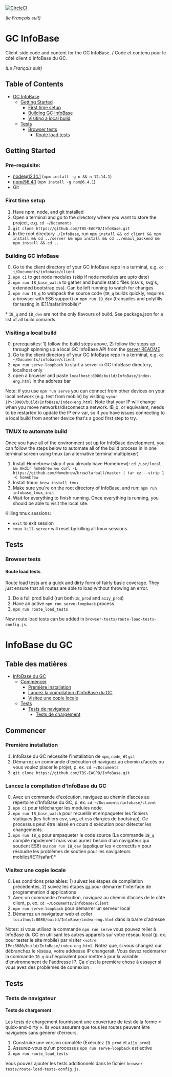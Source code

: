 [![CircleCI](https://circleci.com/gh/TBS-EACPD/infobase.svg?style=shield)](https://circleci.com/gh/TBS-EACPD/infobase)

*(le Français suit)*

GC InfoBase
========

Client-side code and content for the GC InfoBase. / Code et contenu pour le côté client d'InfoBase du GC.

*(Le Français suit)*

## Table of Contents
- [GC InfoBase](#gc-infobase)
  - [Getting Started](#getting-started)
    - [First time setup](#first-time-setup)
    - [Building GC InfoBase](#building-the-infobase)
    - [Visiting a local build](#visiting-a-local-build)
  - [Tests](#tests)
    - [Browser tests](#browser-tests)
      - [Route load tests](#route-load-tests)

## Getting Started

### Pre-requisite:
- node@12.14.1 (`npm install -g n && n 12.14.1`)
- npm@6.4.1 (`npm install -g npm@6.4.1`)
- Git

### First time setup
1. Have npm, node, and git installed
2. Open a terminal and go to the directory where you want to store the project, e.g. `cd ~/Documents` 
3. `git clone https://github.com/TBS-EACPD/InfoBase.git`
4. In the root directory `./InfoBase`, run `npm install && cd client && npm install && cd ../server && npm install && cd ../email_backend && npm install && cd ..`

### Building GC InfoBase
0. Go to the client directory of your GC InfoBase repo in a terminal, e.g. `cd ~/Documents/infobase/client`
1. `npm ci` to get node modules (skip if node modules are upto date)
2. `npm run IB_base_watch` to gather and bundle static files (csv's, svg's, extended bootstrap css). Can be left running to watch for changes
3. `npm run IB_q` to webpack the source code (`IB_q` builds quickly, requires a browser with ES6 support) or `npm run IB_dev` (transpiles and polyfills for testing in IE11/safari/mobile)\*

\* `IB_q` and `IB_dev` are not the only flavours of build. See package.json for a list of all build comands

### Visiting a local build
0. prerequisites: 1) follow the build steps above, 2) follow the steps up through spinning up a local GC InfoBase API from the [server README](https://github.com/TBS-EACPD/InfoBase/blob/master/server/README.md)
1. Go to the client directory of your GC InfoBase repo in a terminal, e.g. `cd ~/Documents/infobase/client`
2. `npm run serve-loopback` to start a server in GC InfoBase directory, localhost only
3. open a browser and paste `localhost:8080/build/InfoBase/index-eng.html` in the address bar

Note: if you use `npm run serve` you can connect from other devices on your local network (e.g. test from mobile) by visiting `<your IP>:8080/build/InfoBase/index-eng.html`. Note that your IP will change when you move networks/disconnect a network. IB_q, or equivalent, needs to be restarted to update the IP env var, so if you have issues connecting to a local build from another device that's a good first step to try.

### TMUX to automate build
Once you have all of the environment set up for InfoBase development, you can follow the steps below to automate all of the build process in in one terminal screen using tmux (an alternative terminal multiplexer)
1. Install Homebrew (skip if you already have Homebrew): `cd /usr/local && mkdir homebrew && curl -L https://github.com/Homebrew/brew/tarball/master | tar xz --strip 1 -C homebrew`
2. Install tmux: `brew install tmux`
3. Make sure you're on the root directory of InfoBase, and run: `npm run infobase_tmux_init`
4. Wait for everything to finish running. Once everything is running, you should be able to visit the local site.

Killing tmux sessions:
- `exit` to exit session
- `tmux kill-server` will reset by killing all tmux sessions.

## Tests

### Browser tests

#### Route load tests
Route load tests are a quick and dirty form of fairly basic coverage. They just ensure that all routes are able to load without throwing an error. 
1. Do a full prod build (run both `IB_prod` and `a11y_prod`)
2. Have an active `npm run serve-loopback` process
3. `npm run route_load_tests`

New route load tests can be added in `browser-tests/route-load-tests-config.js`.



InfoBase du GC
========


## Table des matières 

- [InfoBase du GC](#infobase-du-gc)
  - [Commencer](#commencer)
    - [Première installation](#premi%c3%a8re-installation)
    - [Lancez la compilation d'InfoBase du GC](#lancez-la-compilation-de-gc-infobase)
    - [Visitez une copie locale](#visitez-une-copie-locale)
  - [Tests](#tests-1)
    - [Tests de navigateur](#tests-de-navigateur)
      - [Tests de chargement](#tests-de-chargement)

## Commencer

### Première installation
1. InfoBase du GC nécessite l'installation de `npm`, `node`, et `git`
2. Démarrez un commande d'exécution et naviguez au chemin d’accès ou vous voulez placer le projet, p. ex. `cd ~/Documents`
3. `git clone https://github.com/TBS-EACPD/InfoBase.git`

### Lancez la compilation d'InfoBase du GC
0. Avec un commande d'exécution, naviguez au chemin d’accès au répertoire d'InfoBase du GC, p. ex. `cd ~/Documents/infobase/client`
1. `npm ci` pour télécharger les modules node.
2. `npm run IB_base_watch` pour recueillir et empaqueter les fichiers statiques (les fichiers csv, svg, et css élargies de bootstrap). Ce processus peut être laissé en cours d'exécution pour détecter les changements.
3. `npm run IB_q` pour empaqueter le code source (La commande `IB_q` compile rapidement mais vous auriez besoin d'un navigateur qui soutient ES6) ou `npm run IB_dev` (appliquer les « correctifs » pour résoudre les problèmes de soutien pour les navigateurs mobiles/IE11/safari)\*

### Visitez une copie locale

0. Les conditions préalables: 1) suivez les étapes de compilation précédentes, 2) suivez les étapes [ici](https://github.com/TBS-EACPD/InfoBase/blob/master/server/README.md) pour démarrer l'interface de programmation d'applications
1. Avec un commande d'exécution, naviguez au chemin d’accès de le côté client, p. ex. `cd ~/Documents/infobase/client`
2. `npm run serve-loopback` pour démarrer un serveur local
3. Démarrez un navigateur web et coller `localhost:8080/build/InfoBase/index-eng.html` dans la barre d'adresse

Notez: si vous utilisez la commande `npm run serve` vous pouvez relier à InfoBase du GC en utilisant les autres appareils sur votre réseau local (p. ex. pour tester le site mobile) par visiter `<votre IP>:8080/build/InfoBase/index-eng.html`. Notez que, si vous changez our débranchez le réseau, votre addresse IP changerait. Vous devez redémarrer la commande `IB_q` ou l'équivalent pour mettre à jour la variable d'environnement de l'addresse IP. Ça c'est la première chose à essayer si vous avez des problèmes de connexion .

## Tests

### Tests de navigateur

#### Tests de chargement

Les tests de chargement fournissent une couverture de test de la forme « quick-and-dirty ». Ils vous assurent que tous les routes peuvent être naviguées sans générer d'erreurs.

1. Construire une version complète (Exécutez `IB_prod` et `a11y_prod`)
2. Assurez-vous qu'un processus `npm run serve-loopback` est active
3. `npm run route_load_tests`

Vous pouvez ajouter les tests additionnels dans le fichier `browser-tests/route-load-tests-config.js`.

